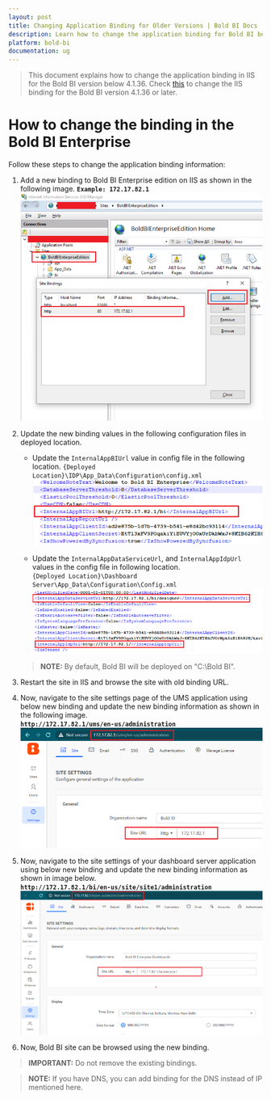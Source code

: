 ```yaml
---
layout: post
title: Changing Application Binding for Older Versions | Bold BI Docs
description: Learn how to change the application binding for Bold BI below v4.1.36 in IIS. If you have DNS, you can add binding for DNS instead of IP address.
platform: bold-bi
documentation: ug
---
```


> This document explains how to change the application binding in IIS for the Bold BI version below 4.1.36. Check [this](/embedded-bi/faq/how-to-change-binding-in-bold-bi-embedded/) to change the IIS binding for the Bold BI version 4.1.36 or later. 

# How to change the binding in the Bold BI Enterprise
Follow these steps to change the application binding information:

1. Add a new binding to Bold BI Enterprise edition on IIS as shown in the following image.
    **`Example: 172.17.82.1`**
![IIS Binding](/static/assets/embedded/faq/images/add-binding.png)

2. Update the new binding values in the following configuration files in deployed location.
    - Update the `InternalAppBIUrl` value in config file in the following location.
    `{Deployed Location}\IDP\App_Data\Configuration\config.xml` 
    ![IDP Config File](/static/assets/embedded/faq/images/idp-config.png)
    
    - Update the `InternalAppDataServiceUrl`, and `InternalAppIdpUrl` values in the config file in following location.  
    `{Deployed Location}\Dashboard Server\App_Data\Configuration\Config.xml`  
    ![DS Config File](/static/assets/embedded/faq/images/ds-config.png)
    
    > **NOTE:** By default, Bold BI will be deployed on "C:\Bold BI".

3. Restart the site in IIS and browse the site with old binding URL.

4. Now, navigate to the site settings page of the UMS application using below new binding and update the new binding information as shown in the following image.  
**`http://172.17.82.1/ums/en-us/administration`**  
![IDP Base URL](/static/assets/embedded/faq/images/idp-base-url.png)  

5. Now, navigate to the site settings of your dashboard server application using below new binding and update the new binding information as shown in image below.  
**`http://172.17.82.1/bi/en-us/site/site1/administration`**  
![DS Base URL](/static/assets/embedded/faq/images/ds-base-url.png)

6. Now, Bold BI site can be browsed using the new binding.

> **IMPORTANT:** Do not remove the existing bindings. 

> **NOTE:** If you have DNS, you can add binding for the DNS instead of IP mentioned here.